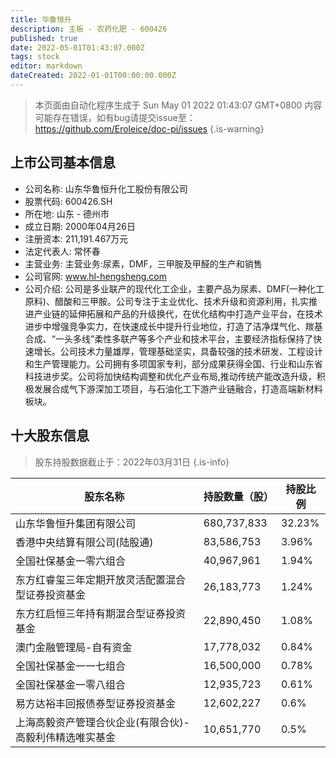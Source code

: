 ```yaml
---
title: 华鲁恒升
description: 主板 - 农药化肥 - 600426
published: true
date: 2022-05-01T01:43:07.000Z
tags: stock
editor: markdown
dateCreated: 2022-01-01T00:00:00.000Z
---
```


> 本页面由自动化程序生成于 Sun May 01 2022 01:43:07 GMT+0800
> 内容可能存在错误，如有bug请提交issue至：https://github.com/Eroleice/doc-pi/issues
{.is-warning}

## 上市公司基本信息
- 公司名称: 山东华鲁恒升化工股份有限公司
- 股票代码: 600426.SH
- 所在地: 山东 - 德州市
- 成立日期: 2000年04月26日
- 注册资本: 211,191.467万元
- 法定代表人: 常怀春
- 主营业务: 主营业务:尿素，DMF，三甲胺及甲醛的生产和销售
- 公司官网: www.hl-hengsheng.com
- 公司介绍: 公司是多业联产的现代化工企业，主要产品为尿素、DMF(一种化工原料)、醋酸和三甲胺。公司专注于主业优化、技术升级和资源利用，扎实推进产业链的延伸拓展和产品的升级换代，在优化结构中打造产业平台，在技术进步中增强竞争实力，在快速成长中提升行业地位，打造了洁净煤气化、羰基合成、“一头多线”柔性多联产等多个产业和技术平台，主要经济指标保持了快速增长。公司技术力量雄厚，管理基础坚实，具备较强的技术研发、工程设计和生产管理能力。公司拥有多项国家专利，部分成果获得全国、行业和山东省科技进步奖。公司将加快结构调整和优化产业布局,推动传统产能改造升级，积极发展合成气下游深加工项目，与石油化工下游产业链融合，打造高端新材料板块。


## 十大股东信息
> 股东持股数据截止于：2022年03月31日
{.is-info}

| 股东名称 | 持股数量（股） | 持股比例 |
| --- | --- | --- |
| 山东华鲁恒升集团有限公司 | 680,737,833 | 32.23% |
| 香港中央结算有限公司(陆股通) | 83,586,753 | 3.96% |
| 全国社保基金一零六组合 | 40,967,961 | 1.94% |
| 东方红睿玺三年定期开放灵活配置混合型证券投资基金 | 26,183,773 | 1.24% |
| 东方红启恒三年持有期混合型证券投资基金 | 22,890,450 | 1.08% |
| 澳门金融管理局-自有资金 | 17,778,032 | 0.84% |
| 全国社保基金一一七组合 | 16,500,000 | 0.78% |
| 全国社保基金一零八组合 | 12,935,723 | 0.61% |
| 易方达裕丰回报债券型证券投资基金 | 12,602,227 | 0.6% |
| 上海高毅资产管理合伙企业(有限合伙)-高毅利伟精选唯实基金 | 10,651,770 | 0.5% |




